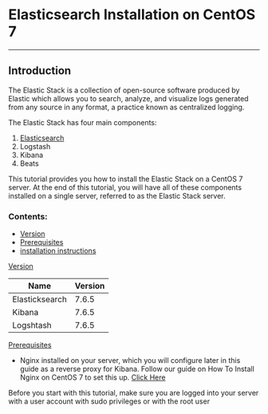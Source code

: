 # Elasticsearch Installation on CentOS 7
---





## Introduction
The Elastic Stack is a collection of open-source software produced by Elastic which allows you to search, analyze, and visualize logs generated from any source in any format, a practice known as centralized logging. 


The Elastic Stack has four main components:

1. [Elasticsearch](#elasticsearch)
1. Logstash 
1. Kibana 
1. Beats

This tutorial provides you how to install the Elastic Stack on a CentOS 7 server. At the end of this tutorial, you will have all of these components installed on a single server, referred to as the Elastic Stack server.

 ### Contents:
-  [Version](#version)
-  [Prerequisites](#)
-  [installation instructions](#)



[Version](#version)                
 
 |  Name                        |Version |
 |   -----                  |------                   |
 | Elasticksearch               | 7.6.5|
 | Kibana                         | 7.6.5|
 | Logshtash                       | 7.6.5|

[Prerequisites](#prerequisites)

 - Nginx installed on your server, which you will configure later in this guide as a reverse proxy for Kibana. Follow our guide on How To Install Nginx on CentOS 7 to set this up. 
 [Click Here](https://github.com/solongocyber/Elasticsearch-Team-3-Project/blob/master/Install%20Nginx.md)



Before you start with this tutorial, make sure you are logged into your server with a user account with sudo privileges or with the root user